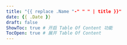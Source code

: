 ```yaml
---
title: "{{ replace .Name "-" " " | title }}"
date: {{ .Date }}
draft: false
ShowToc: true # 开启 Table Of Content 功能
TocOpen: true # 展开 Table Of Content
---
```

